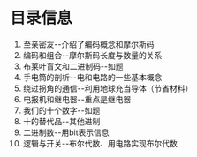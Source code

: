 # 目录信息
1. 至亲密友--介绍了编码概念和摩尔斯码
2. 编码和组合--摩尔斯码长度与数量的关系
3. 布莱叶盲文和二进制码--如题
4. 手电筒的剖析--电和电路的一些基本概念
5. 绕过拐角的通信--利用地球充当导体（节省材料）
6. 电报机和继电器--重点是继电器
7. 我们的十个数字--如题
8. 十的替代品--其他进制
9. 二进制数--用bit表示信息
10. 逻辑与开关--布尔代数、用电路实现布尔代数
